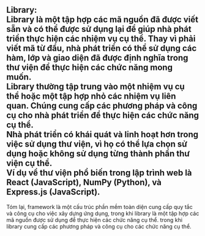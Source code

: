 Library:<br/>
Library là một tập hợp các mã nguồn đã được viết sẵn và có thể được sử dụng lại để giúp nhà phát triển thực hiện các nhiệm vụ cụ thể. Thay vì phải viết mã từ đầu, nhà phát triển có thể sử dụng các hàm, lớp và giao diện đã được định nghĩa trong thư viện để thực hiện các chức năng mong muốn.<br/>
Library thường tập trung vào một nhiệm vụ cụ thể hoặc một tập hợp nhỏ các nhiệm vụ liên quan. Chúng cung cấp các phương pháp và công cụ cho nhà phát triển để thực hiện các chức năng cụ thể.<br/>
Nhà phát triển có khái quát và linh hoạt hơn trong việc sử dụng thư viện, vì họ có thể lựa chọn sử dụng hoặc không sử dụng từng thành phần thư viện cụ thể.<br/>
Ví dụ về thư viện phổ biến trong lập trình web là React (JavaScript), NumPy (Python), và Express.js (JavaScript).<br/>
-------------------------------------------------------
Tóm lại, framework là một cấu trúc phần mềm toàn diện cung cấp quy tắc và công cụ cho việc xây dựng ứng dụng, trong khi library là một tập hợp các mã nguồn được sử dụng để thực hiện các chức năng cụ thể. trong khi library cung cấp các phương pháp và công cụ cho các chức năng cụ thể.<br/>

